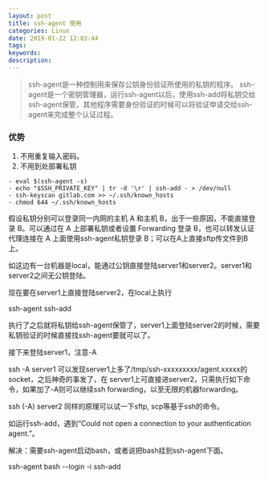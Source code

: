 ```yaml
---
layout: post
title: ssh-agent 使用
categories: Linux
date: 2019-01-22 12:03:44
tags:
keywords:
description:
---
```

> ssh-agent是一种控制用来保存公钥身份验证所使用的私钥的程序。
> ssh-agent是一个密钥管理器，运行ssh-agent以后，使用ssh-add将私钥交给ssh-agent保管，其他程序需要身份验证的时候可以将验证申请交给ssh-agent来完成整个认证过程。

### 优势

1. 不用重复输入密码。
2. 不用到处部署私钥




```
- eval $(ssh-agent -s)
- echo "$SSH_PRIVATE_KEY" | tr -d '\r' | ssh-add - > /dev/null
- ssh-keyscan gitlab.com >> ~/.ssh/known_hosts
- chmod 644 ~/.ssh/known_hosts
```


假设私钥分别可以登录同一内网的主机 A 和主机 B，出于一些原因，不能直接登录 B。可以通过在 A 上部署私钥或者设置 Forwarding 登录 B，也可以转发认证代理连接在 A 上面使用ssh-agent私钥登录 B；可以在A上直接sftp传文件到B上。

如这边有一台机器是local，能通过公钥直接登陆server1和server2。server1和server2之间无公钥登陆。

现在要在server1上直接登陆server2，在local上执行

ssh-agent
ssh-add

执行了之后就将私钥给ssh-agent保管了，server1上面登陆server2的时候，需要私钥验证的时候直接找ssh-agent要就可以了。

接下来登陆server1，注意-A

ssh -A server1
可以发现server1上多了/tmp/ssh-xxxxxxxxx/agent.xxxxx的socket，之后神奇的事发了，在 server1上可直接进server2，只需执行如下命令，如果加了-A则可以继续ssh forwarding，以至无限的机器forwarding。

ssh (-A) server2
同样的原理可以试一下sftp, scp等基于ssh的命令。

如运行ssh-add，遇到“Could not open a connection to your authentication agent.”。

解决：需要ssh-agent启动bash，或者说把bash挂到ssh-agent下面。

ssh-agent bash --login -i
ssh-add